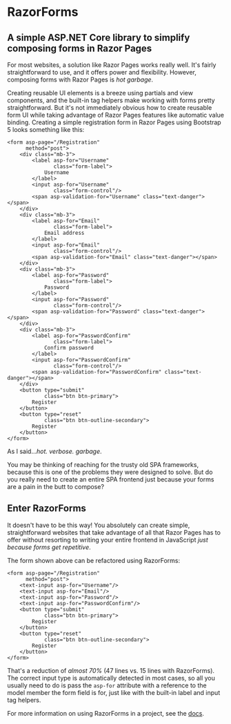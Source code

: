 ﻿# RazorForms
## A simple ASP.NET Core library to simplify composing forms in Razor Pages

For most websites, a solution like Razor Pages works really well. It's fairly straightforward to use, and it offers power and flexibility. However, composing forms with Razor Pages is _hot garbage_.

Creating reusable UI elements is a breeze using partials and view components, and the built-in tag helpers make working with forms pretty straightforward. But it's not immediately obvious how to create reusable form UI while taking advantage of Razor Pages features like automatic value binding. Creating a simple registration form in Razor Pages using Bootstrap 5 looks something like this:

```cshtml
<form asp-page="/Registration"
      method="post">
    <div class="mb-3">
        <label asp-for="Username"
               class="form-label">
            Username
        </label>
        <input asp-for="Username"
               class="form-control"/>
        <span asp-validation-for="Username" class="text-danger"></span>
    </div>
    <div class="mb-3">
        <label asp-for="Email"
               class="form-label">
            Email address
        </label>
        <input asp-for="Email"
               class="form-control"/>
        <span asp-validation-for="Email" class="text-danger"></span>
    </div>
    <div class="mb-3">
        <label asp-for="Password"
               class="form-label">
            Password
        </label>
        <input asp-for="Password"
               class="form-control"/>
        <span asp-validation-for="Password" class="text-danger"></span>
    </div>
    <div class="mb-3">
        <label asp-for="PasswordConfirm"
               class="form-label">
            Confirm password
        </label>
        <input asp-for="PasswordConfirm"
               class="form-control"/>
        <span asp-validation-for="PasswordConfirm" class="text-danger"></span>
    </div>
    <button type="submit"
            class="btn btn-primary">
        Register
    </button>
    <button type="reset"
            class="btn btn-outline-secondary">
        Register
    </button>
</form>
```

As I said..._hot. verbose. garbage_.

You may be thinking of reaching for the trusty old SPA frameworks, because this is one of the problems they were designed to solve. But do you really need to create an entire SPA frontend just because your forms are a pain in the butt to compose?

## Enter RazorForms

It doesn't have to be this way! You absolutely can create simple, straightforward websites that take advantage of all that Razor Pages has to offer without resorting to writing your entire frontend in JavaScript _just because forms get repetitive_.

The form shown above can be refactored using RazorForms:

```cshtml
<form asp-page="/Registration"
      method="post">
    <text-input asp-for="Username"/>
    <text-input asp-for="Email"/>
    <text-input asp-for="Password"/>
    <text-input asp-for="PasswordConfirm"/>
    <button type="submit"
            class="btn btn-primary">
        Register
    </button>
    <button type="reset"
            class="btn btn-outline-secondary">
        Register
    </button>
</form>
```

That's a reduction of _almost 70%_ (47 lines vs. 15 lines with RazorForms). The correct input type is automatically detected in most cases, so all you usually need to do is pass the `asp-for` attribute with a reference to the model member the form field is for, just like with the built-in label and input tag helpers.

For more information on using RazorForms in a project, see the [docs](https://www.razorforms.com).